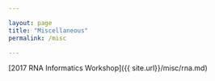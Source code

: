 ```yaml
---

layout: page
title: "Miscellaneous"
permalink: /misc

---
```


[2017 RNA Informatics Workshop]({{ site.url}}/misc/rna.md)
